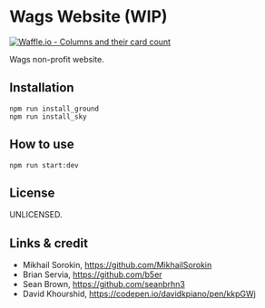 # Wags Website (WIP)
[![Waffle.io - Columns and their card count](https://badge.waffle.io/b5er/wags_web.svg?columns=all)](https://waffle.io/b5er/wags_web)

Wags non-profit website.

## Installation
```
npm run install_ground
npm run install_sky
```

## How to use
```
npm run start:dev
```

## License
UNLICENSED.

## Links & credit
- Mikhail Sorokin, https://github.com/MikhailSorokin
- Brian Servia, https://github.com/b5er
- Sean Brown, https://github.com/seanbrhn3
- David Khourshid, https://codepen.io/davidkpiano/pen/kkpGWj
